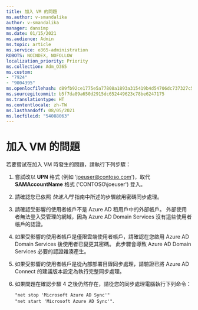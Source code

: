 ```yaml
---
title: 加入 VM 的問題
ms.author: v-smandalika
author: v-smandalika
manager: dansimp
ms.date: 01/15/2021
ms.audience: Admin
ms.topic: article
ms.service: o365-administration
ROBOTS: NOINDEX, NOFOLLOW
localization_priority: Priority
ms.collection: Adm_O365
ms.custom:
- "7924"
- "9004395"
ms.openlocfilehash: d89fb92ce1775e5a77808a1893a315419b4d54706dc737327c51f7c4c4e488e2
ms.sourcegitcommit: b5f7da89a650d2915dc652449623c78be6247175
ms.translationtype: HT
ms.contentlocale: zh-TW
ms.lasthandoff: 08/05/2021
ms.locfileid: "54088063"
---
```

# <a name="issue-joining-vms"></a>加入 VM 的問題

若要嘗試在加入 VM 時發生的問題，請執行下列步驟：

1. 嘗試改以 **UPN** 格式 (例如 'joeuser@contoso.com')，取代 **SAMAccountName** 格式 ('CONTOSO\joeuser') 登入。
2. 請確認您已依照 *快速入門* 指南中所述的步驟啟用密碼同步處理。
3. 請確認受影響的使用者帳戶不是 Azure AD 租用戶中的外部帳戶。 外部使用者無法登入受管理的網域，因為 Azure AD Domain Services 沒有這些使用者帳戶的認證。
4. 如果受影響的使用者帳戶是僅限雲端使用者帳戶，請確認在您啟用 Azure AD Domain Services 後使用者已變更其密碼。 此步驟會導致 Azure AD Domain Services 必要的認證雜湊產生。
5. 如果受影響的使用者帳戶是從內部部署目錄同步處理，請驗證已將 Azure AD Connect 的建議版本設定為執行完整同步處理。
6. 如果問題在確認步驟 4 之後仍然存在，請從您的同步處理電腦執行下列命令：
 
     `"net stop 'Microsoft Azure AD Sync'"`  
     `"net start 'Microsoft Azure AD Sync'"`.